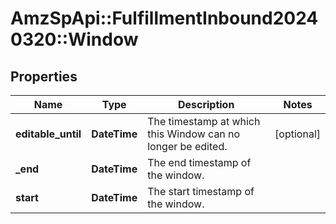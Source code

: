 # AmzSpApi::FulfillmentInbound20240320::Window

## Properties
Name | Type | Description | Notes
------------ | ------------- | ------------- | -------------
**editable_until** | **DateTime** | The timestamp at which this Window can no longer be edited. | [optional] 
**_end** | **DateTime** | The end timestamp of the window. | 
**start** | **DateTime** | The start timestamp of the window. | 

